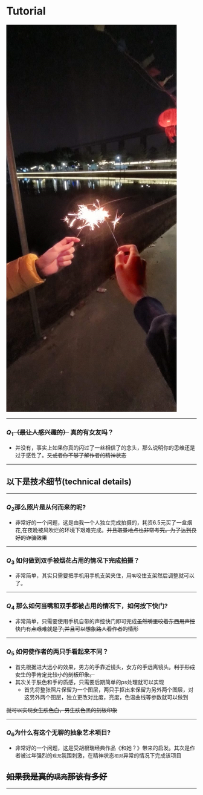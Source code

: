 # Tutorial
![图 1](/images/83db3063d3924dd9463ca7f64554f206f85f99c6e78477e8c259d5f18fe20a8e.png)  

---
### $Q_1$~~（最让人感兴趣的）~~ 真的有女友吗？

- 并没有，事实上如果你真的闪过了一丝相信了的念头，那么说明你的思维还是过于感性了。~~又或者你不够了解作者的精神状态~~
---
## 以下是技术细节(**technical details**)
---
### $Q_2$那么照片是从何而来的呢?
- 非常好的一个问题，这是由我一个人独立完成拍摄的，耗资6.5元买了一盒烟花,在夜晚被风吹烂的环境下艰难完成。~~并且取景地点也非常考究。为了达到良好的诈骗效果~~
---
### $Q_3$ 如何做到双手被烟花占用的情况下完成拍摄？
- 非常简单，其实只需要把手机用手机支架夹住，用`嘴`咬住支架然后调整就可以了。
---
### $Q_4$ 那么如何当嘴和双手都被占用的情况下，如何按下快门?
- 非常简单，只需要使用手机自带的声控快门即可完成~~虽然嘴里咬着东西用声控快门有点艰难就是了,并且可以想象路人看作者的情形~~
---
### $Q_5$ 如何使作者的两只手看起来不同？
- 首先根据进大远小的效果，男方的手靠近镜头，女方的手远离镜头。~~利于形成女生的手肯定比较小的刻板印象。~~
- 其次关于肤色和手的质感，只需要后期简单的ps处理就可以实现
  - 首先将整张照片保留为一个图层，两只手抠出来保留为另外两个图层，对这另外两个图层，独立更改对比度，亮度，色温曲线等参数就可以做到

~~就可以实现女生肤色白，男生肤色黑的刻板印象~~

---
### $Q_6$为什么有这个无聊的抽象艺术项目?
- 非常好的一个问题，这是受胡根瑞经典作品《和她？》带来的启发。其次是作者被过年强烈的`现充`氛围刺激，在精神状态`相对`异常的情况下完成该项目

## ~~如果我是真的`现充`那该有多好~~
---
